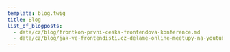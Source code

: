 ```yaml
---
template: blog.twig
title: Blog
list_of_blogposts:
  - data/cz/blog/frontkon-prvni-ceska-frontendova-konference.md
  - data/cz/blog/jak-ve-frontendisti.cz-delame-online-meetupy-na-youtube-hardware-software-a-zkusenosti.md
---
```

